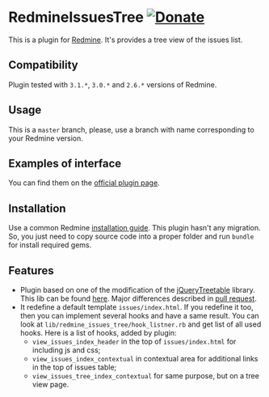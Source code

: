 # RedmineIssuesTree [![Donate](https://www.paypalobjects.com/en_US/i/btn/btn_donate_LG.gif)](https://www.paypal.com/cgi-bin/webscr?cmd=_s-xclick&hosted_button_id=KGN52ZXA8J7B8)

This is a plugin for [Redmine](http://www.redmine.org/). It's provides a tree view of the issues list.

## Compatibility

Plugin tested with `3.1.*`, `3.0.*` and `2.6.*` versions of Redmine.

## Usage

This is a `master` branch, please, use a branch with name corresponding to your Redmine version.

## Examples of interface

You can find them on the [official plugin page](https://www.redmine.org/plugins/redmine_issues_tree).

## Installation

Use a common Redmine [installation guide](http://www.redmine.org/projects/redmine/wiki/Plugins).
This plugin hasn't any migration. So, you just need to copy source code into a proper folder and
run `bundle` for install required gems.

## Features

* Plugin based on one of the modification of the [jQueryTreetable](https://github.com/ludo/jquery-treetable) library.
This lib can be found [here](https://github.com/Loriowar/jquery-treetable/tree/multiline_cell_fix).
Major differences described in [pull request](https://github.com/ludo/jquery-treetable/pull/133).
* It redefine a default template `issues/index.html`. If you redefine it too, then you can implement several hooks
and have a same result. You can look at `lib/redmine_issues_tree/hook_listner.rb` and get list of all used hooks.
Here is a list of hooks, added by plugin:
  * `view_issues_index_header` in the top of `issues/index.html` for including js and css;
  * `view_issues_index_contextual` in contextual area for additional links in the top of issues table;
  * `view_issues_tree_index_contextual` for same purpose, but on a tree view page.

